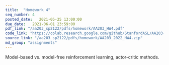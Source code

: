 ```yaml
---
title:  "Homework 4"
seq_number: 4
posted_date:   2021-05-25 13:00:00
due_date:   2021-06-01 23:59:00
pdf_link: "/aa203_sp2122/pdfs/homework/AA203_HW4.pdf"
code_link: "https://colab.research.google.com/github/StanfordASL/AA203-Examples/blob/2022/Lecture-18/Advantage%20Actor%20Critic%20%28A2C%29%20--%20Lunar%20Lander.ipynb"
source_link: "/aa203_sp2122/pdfs/homework/AA203_2022_HW4.zip"
md_group: "assignments"
---
```


Model-based vs. model-free reinforcement learning, actor-critic methods.
